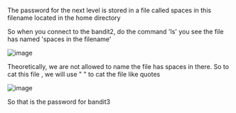 The password for the next level is stored in a file called spaces in this filename located in the home directory

So when you connect to the bandit2, do the command 'ls' you see the file has named 'spaces in the filename'

![image](https://github.com/user-attachments/assets/f39f58e1-9bc7-41a2-9cce-b5465711fb85)

Theoretically, we are not allowed to name the file has spaces in there. So to cat this file , we will use " " to cat the file like quotes

![image](https://github.com/user-attachments/assets/160d6d9c-d99e-4f57-a571-77dab9d6b19d)

So that is the password for bandit3
